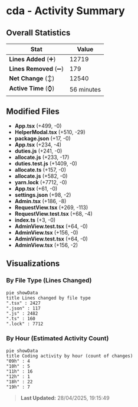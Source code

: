 # cda - Activity Summary 

## Overall Statistics

| Stat                   | Value                                                             |
| ---------------------- | ----------------------------------------------------------------- |
| **Lines Added** (➕)   | 12719                                          |
| **Lines Removed** (➖) | 179                                        |
| **Net Change** (↕)    | 12540                |
| **Active Time** (⌚)   | 56 minutes |


## Modified Files
- **App.tsx** (+499, -0)
- **HelperModal.tsx** (+510, -29)
- **package.json** (+17, -0)
- **App.tsx** (+234, -4)
- **duties.js** (+241, -0)
- **allocate.js** (+233, -17)
- **duties.test.js** (+1409, -0)
- **allocate.ts** (+157, -0)
- **allocate.js** (+582, -0)
- **yarn.lock** (+7712, -0)
- **App.tsx** (+61, -0)
- **settings.json** (+98, -2)
- **Admin.tsx** (+186, -8)
- **RequestView.tsx** (+269, -113)
- **RequestView.test.tsx** (+68, -4)
- **index.ts** (+3, -0)
- **AdminView.test.tsx** (+64, -0)
- **AdminView.tsx** (+156, -0)
- **AdminView.test.tsx** (+64, -0)
- **AdminView.tsx** (+156, -2)

## Visualizations

### By File Type (Lines Changed)

```mermaid
pie showData
title Lines changed by file type
".tsx" : 2427
".json" : 117
".js" : 2482
".ts" : 160
".lock" : 7712
```

### By Hour (Estimated Activity Count)

```mermaid
pie showData
title Coding activity by hour (count of changes)
"09h" : 4
"10h" : 5
"11h" : 16
"12h" : 1
"18h" : 22
"19h" : 7
```


> **Last Updated:** 28/04/2025, 19:15:49